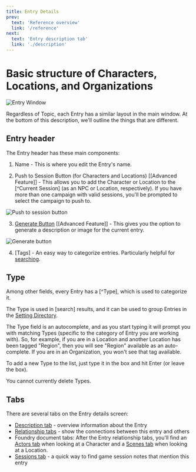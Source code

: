 ```yaml
---
title: Entry Details
prev: 
  text: 'Reference overview'
  link: '/reference'
next: 
  text: 'Entry description tab'
  link: './description'
---
```

# Basic structure of Characters, Locations, and Organizations
![Entry Window](/assets/images/entry-content.webp)

Regardless of Topic, each Entry has a similar layout in the main window.  At the bottom of this description, we'll outline the things that are different.

## Entry header
The Entry header has these main components:
  1. Name - This is where you edit the Entry's name.
  
  2. Push to Session Button (for Characters and Locations) [[Advanced Feature]] - This allows you to add the Character or Location to the [^Current Session] (as an NPC or Location, respectively). If you have more than one campaign with valid sessions, you'll be prompted to select the campaign to push to.
  
  ![Push to session button](/assets/images/push-to-session.webp)
  
  3. [Generate Button](generate) [[Advanced Feature]] - This gives you the option to generate a description or image for the current entry.

  ![Generate button](/assets/images/generate-button.webp)

  4. [Tags] - An easy way to categorize entries. Particularly helpful for [searching](/reference/navigation/search). 

## Type
Among other fields, every Entry has a [^Type], which is used to categorize it. 

The Type is used in [search] results, and it can be used to group Entries in the [Setting Directory](/reference/navigation/sidebar#group-by-type).  

The Type field is an autocomplete, and as you start typing it will prompt you with matching Types (specific to the category of Entry you are working with). So, for example, if you are in a Location and another Location has been tagged "Region", then you will see "Region" available as an auto-complete.  If you are in an Organization, you won't see that tag available. 

To add a new Type to the list, just type it in the box and hit Enter (or leave the box).


You cannot currently delete Types.

## Tabs
There are several tabs on the Entry details screen:
  - [Description tab](./description) - overview information about the Entry
  - [Relationship tabs](./relationships) - show the connections between this entry and others
  - Foundry document tabs: After the Entry relationship tabs, you'll find an [Actors tab](/reference/world-building/content/character#actors) when looking at a Character and a [Scenes tab](/reference/world-building/content/location#scenes) when looking at a Location.  
  - [Sessions tab](./sessions) - a quick way to find game session notes that mention this entry
